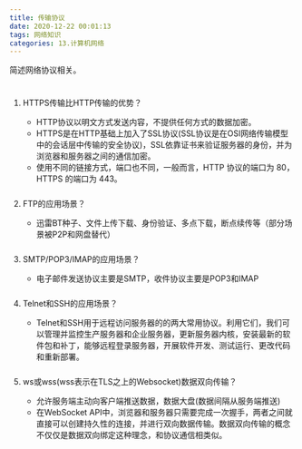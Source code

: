 ```yaml
---
title: 传输协议
date: 2020-12-22 00:01:13
tags: 网络知识
categories: 13.计算机网络
---
```

<style type="text/css">
.pt{padding-top:10px;}
</style>

<p>简述网络协议相关。</p>

<!-- more -->

<ol>
  <li class="pt">
    <p>HTTPS传输比HTTP传输的优势？</p>
    <ul>
      <li>HTTP协议以明文方式发送内容，不提供任何方式的数据加密。</li>
      <li>HTTPS是在HTTP基础上加入了SSL协议(SSL协议是在OSI网络传输模型中的会话层中传输的安全协议)，SSL依靠证书来验证服务器的身份，并为浏览器和服务器之间的通信加密。</li>
      <li>使用不同的链接方式，端口也不同，一般而言，HTTP 协议的端口为 80，HTTPS 的端口为 443。</li>
    </ul>
  </li>
  <li class="pt">
    <p>FTP的应用场景？</p>
    <ul>
      <li>迅雷BT种子、文件上传下载、身份验证、多点下载，断点续传等（部分场景被P2P和网盘替代）</li>
    </ul>
  </li>
  <li class="pt">
    <p>SMTP/POP3/IMAP的应用场景？</p>
    <ul>
      <li>电子邮件发送协议主要是SMTP，收件协议主要是POP3和IMAP</li>
    </ul>
  </li>
  <li class="pt">
    <p>Telnet和SSH的应用场景？</p>
    <ul>
      <li>Telnet和SSH用于远程访问服务器的的两大常用协议。利用它们，我们可以管理并监控生产服务器和企业服务器，更新服务器内核，安装最新的软件包和补丁，能够远程登录服务器，开展软件开发、测试运行、更改代码和重新部署。</li>
    </ul>
  </li>
  <li class="pt">
    <p>ws或wss(wss表示在TLS之上的Websocket)数据双向传输？</p>
    <ul>
      <li>允许服务端主动向客户端推送数据，数据大盘(数据间隔从服务端推送)</li>
      <li>在WebSocket API中，浏览器和服务器只需要完成一次握手，两者之间就直接可以创建持久性的连接，并进行双向数据传输。数据双向传输的概念不仅仅是数据双向绑定这种理念，和协议通信相类似。</li>
    </ul>
</ol>
